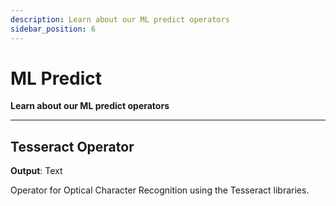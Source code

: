 ```yaml
---
description: Learn about our ML predict operators
sidebar_position: 6
---
```


# ML Predict

**Learn about our ML predict operators**
<hr />

## Tesseract Operator

**Output**: Text

Operator for Optical Character Recognition using the Tesseract libraries. 

<!--

## Visual-classifier

## Visual-detector

## Landmarks

## Visual-segmenter

## Tesseract-operator

## Optical-character-recognizer

## Image-to-text

## Text-to-image

## Text-classifier

## Text-token-classifier

## Audio-to-text

## Embedding-classifier

## Clusterer

## Text-to-text

## Visual-anomaly-heatmap

## Audio-classifier

## Zero-shot-image-classifier

## Zero-shot-text-classifier

## Text-to-audio

## Visual-keypointer

-->